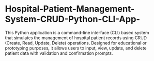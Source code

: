# Hospital-Patient-Management-System-CRUD-Python-CLI-App-
This Python application is a command-line interface (CLI) based system that simulates the management of hospital patient records using CRUD (Create, Read, Update, Delete) operations. Designed for educational or prototyping purposes, it allows users to input, view, update, and delete patient data with validation and confirmation prompts.
